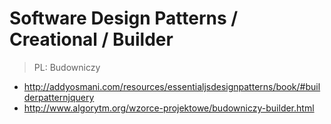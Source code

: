 # Software Design Patterns / Creational / Builder

> PL: Budowniczy

* <http://addyosmani.com/resources/essentialjsdesignpatterns/book/#builderpatternjquery>
* <http://www.algorytm.org/wzorce-projektowe/budowniczy-builder.html>
